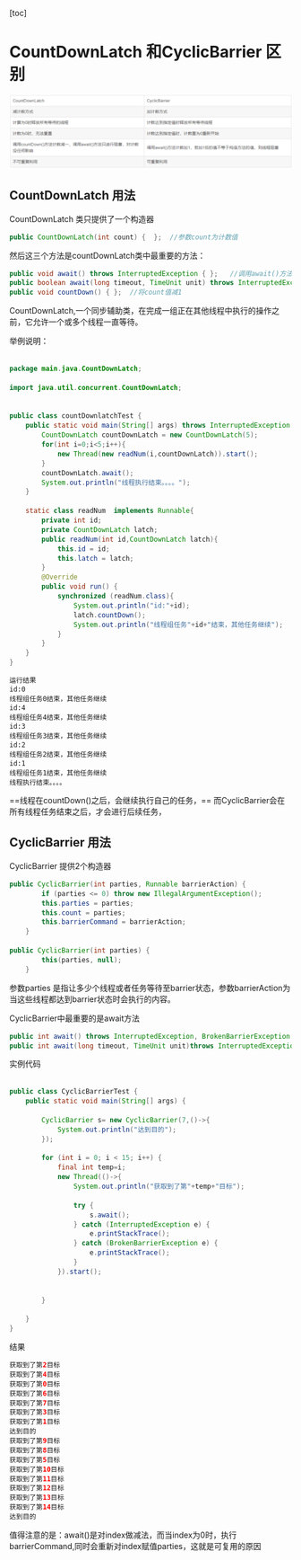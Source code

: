 [toc]
# CountDownLatch 和CyclicBarrier 区别


![](images/2021-04-14-17-27-49.png)


## CountDownLatch 用法

CountDownLatch 类只提供了一个构造器
```java
public CountDownLatch(int count) {  };  //参数count为计数值
```

然后这三个方法是countDownLatch类中最重要的方法：
```java
public void await() throws InterruptedException { };   //调用await()方法的线程会被挂起，它会等待直到count值为0才继续执行
public boolean await(long timeout, TimeUnit unit) throws InterruptedException { };  //和await()类似，只不过等待一定的时间后count值还没变为0的话就会继续执行
public void countDown() { };  //将count值减1

```

CountDownLatch,一个同步辅助类，在完成一组正在其他线程中执行的操作之前，它允许一个或多个线程一直等待。

举例说明：
```java

package main.java.CountDownLatch;
 
import java.util.concurrent.CountDownLatch;
 

public class countDownlatchTest {
    public static void main(String[] args) throws InterruptedException {
        CountDownLatch countDownLatch = new CountDownLatch(5);
        for(int i=0;i<5;i++){
            new Thread(new readNum(i,countDownLatch)).start();
        }
        countDownLatch.await();
        System.out.println("线程执行结束。。。。");
    }
 
    static class readNum  implements Runnable{
        private int id;
        private CountDownLatch latch;
        public readNum(int id,CountDownLatch latch){
            this.id = id;
            this.latch = latch;
        }
        @Override
        public void run() {
            synchronized (readNum.class){
                System.out.println("id:"+id);
                latch.countDown();
                System.out.println("线程组任务"+id+"结束，其他任务继续");
            }
        }
    }
}


```
```
运行结果
id:0
线程组任务0结束，其他任务继续
id:4
线程组任务4结束，其他任务继续
id:3
线程组任务3结束，其他任务继续
id:2
线程组任务2结束，其他任务继续
id:1
线程组任务1结束，其他任务继续
线程执行结束。。。。
```

==线程在countDown()之后，会继续执行自己的任务，==
而CyclicBarrier会在所有线程任务结束之后，才会进行后续任务，

## CyclicBarrier 用法
CyclicBarrier 提供2个构造器
```java
public CyclicBarrier(int parties, Runnable barrierAction) {
        if (parties <= 0) throw new IllegalArgumentException();
        this.parties = parties;
        this.count = parties;
        this.barrierCommand = barrierAction;
    }

public CyclicBarrier(int parties) {
        this(parties, null);
    }
```

参数parties 是指让多少个线程或者任务等待至barrier状态，参数barrierAction为当这些线程都达到barrier状态时会执行的内容。

CyclicBarrier中最重要的是await方法
```java
public int await() throws InterruptedException, BrokenBarrierException { };//挂起当前线程，直至所有线程都到达barrier状态再同时执行后续任务；
public int await(long timeout, TimeUnit unit)throws InterruptedException,BrokenBarrierException,TimeoutException { };//让这些线程等待至一定的时间，如果还有线程没有到达barrier状态就直接让到达barrier的线程执行后续任务
```
实例代码
```java

public class CyclicBarrierTest {
    public static void main(String[] args) {

        CyclicBarrier s= new CyclicBarrier(7,()->{
            System.out.println("达到目的");
        });

        for (int i = 0; i < 15; i++) {
            final int temp=i;
            new Thread(()->{
                System.out.println("获取到了第"+temp+"目标");

                try {
                    s.await();
                } catch (InterruptedException e) {
                    e.printStackTrace();
                } catch (BrokenBarrierException e) {
                    e.printStackTrace();
                }
            }).start();


        }

    }
}
```

结果
```java
获取到了第2目标
获取到了第4目标
获取到了第0目标
获取到了第6目标
获取到了第7目标
获取到了第3目标
获取到了第1目标
达到目的
获取到了第9目标
获取到了第8目标
获取到了第5目标
获取到了第10目标
获取到了第11目标
获取到了第12目标
获取到了第13目标
获取到了第14目标
达到目的

```

值得注意的是：await()是对index做减法，而当index为0时，执行barrierCommand,同时会重新对index赋值parties，这就是可复用的原因